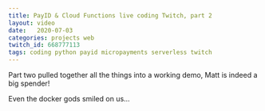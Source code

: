 ```yaml
---
title: PayID & Cloud Functions live coding Twitch, part 2
layout: video
date:   2020-07-03
categories: projects web
twitch_id: 668777113
tags: coding python payid micropayments serverless twitch
---
```


Part two pulled together all the things into a working demo, Matt is indeed a big spender!

Even the docker gods smiled on us...
